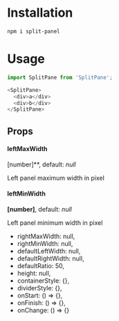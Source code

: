# Installation
`npm i split-panel`

# Usage

```javascript
import SplitPane from 'SplitPane';
````
```javascript
<SplitPane>
  <div>a</div>
  <div>b</div>
</SplitPane>
```

## Props
#### leftMaxWidth
[number]**, default: *null*

Left panel maximum width in pixel
    
####  leftMinWidth
**[number]**, default: *null*

Left panel minimum width in pixel
    
*  rightMaxWidth: null,
*  rightMinWidth: null,
*  defaultLeftWidth: null,
*  defaultRightWidth: null,
*  defaultRatio: 50,
*  height: null,
*  containerStyle: {},
*  dividerStyle: {},
*  onStart: () => {},
*  onFinish: () => {},
*  onChange: () => {}
